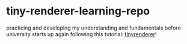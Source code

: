 # tiny-renderer-learning-repo

practicing and developing my understanding and fundamentals before university starts up again
following this tutorial: [tinyrenderer](https://github.com/ssloy/tinyrenderer/wiki)!
